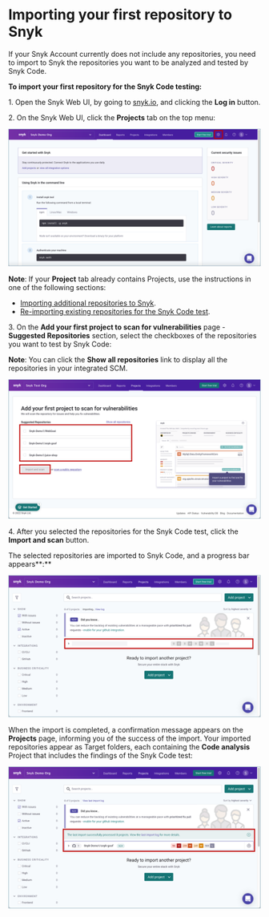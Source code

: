 # Importing your first repository to Snyk

If your Snyk Account currently does not include any repositories, you need to import to Snyk the repositories you want to be analyzed and tested by Snyk Code.

**To import your first repository for the Snyk Code testing:**

1\. Open the Snyk Web UI, by going to [snyk.io](http://snyk.io), and clicking the **Log in** button.

2\. On the Snyk Web UI, click the **Projects** tab on the top menu:

![](<../../../../../.gitbook/assets/Snyk Code - Org Settings button (1).png>)

**Note**: If your **Project** tab already contains Projects, use the instructions in one of the following sections:

* [Importing additional repositories to Snyk](importing-additional-repositories-to-snyk.md).
* [Re-importing existing repositories for the Snyk Code test](re-importing-existing-repositories-for-the-snyk-code-test.md).

3\. On the **Add your first project to scan for vulnerabilities** page - **Suggested Repositories** section, select the checkboxes of the repositories you want to test by Snyk Code:

**Note**: You can click the **Show all repositories** link to display all the repositories in your integrated SCM.

![](<../../../../../.gitbook/assets/Snyk Code - Add first project dialog box - 2.png>)

4\. After you selected the repositories for the Snyk Code test, click the **Import and scan** button.

The selected repositories are imported to Snyk Code, and a progress bar appears**:**

![](<../../../../../.gitbook/assets/Snyk Code - Import - In Progress.png>)

When the import is completed, a confirmation message appears on the **Projects** page, informing you of the success of the import. Your imported repositories appear as Target folders, each containing the **Code analysis** Project that includes the findings of the Snyk Code test:

![](<../../../../../.gitbook/assets/Snyk Code - Import - Complete.png>)

